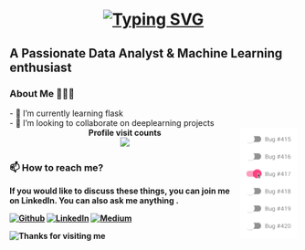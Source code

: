 ### <h1 align="center"> [![Typing SVG](https://readme-typing-svg.herokuapp.com?font=cursive&color=1589FF&center=true&vCenter=true&lines=Hi+there%2C+I'm+Sai+Krithik+👋)](https://git.io/typing-svg) </h1>

## A Passionate Data Analyst & Machine Learning enthusiast
### About Me 🤷🏻‍♂️
<div>  
<div>
- 🌱 I’m currently learning flask
</div>
<div>
- 👯 I’m looking to collaborate on deeplearning projects
</div>   
<div>   

 <div>
     
<img src="https://github.com/kiiirtiiii/kiiirtiiii/blob/main/gif/output-onlinegiftools.gif" width="100px" align="right">
</div>

<!-- visitor count -->
<div align="center"><b>Profile visit counts<b><br><img src="https://profile-counter.glitch.me/saikrithik/count.svg"></div>
 
### 📫 How to reach me?
If you would like to discuss these things, you can join me on LinkedIn. You can also ask me anything .

<p><a href="https://github.com/saikrithik" target="_blank"><img alt="Github" src="https://img.shields.io/badge/GitHub-%2312100E.svg?&style=for-the-badge&logo=Github&logoColor=white" /></a> <a href="https://www.linkedin.com/in/venkata-sai-krithik-6a344a199/" target="_blank"><img alt="LinkedIn" src="https://img.shields.io/badge/linkedin-%230077B5.svg?&style=for-the-badge&logo=linkedin&logoColor=white" /></a> <a href=https://medium.com/@pvsaikrithik target="_blank"><img alt="Medium" src="https://img.shields.io/badge/medium-%2312100E.svg?&style=for-the-badge&logo=medium&logoColor=white" /></a>
</p>
<img height="120" alt="Thanks for visiting me" width="100%" src="https://raw.githubusercontent.com/BrunnerLivio/brunnerlivio/master/images/marquee.svg" />
